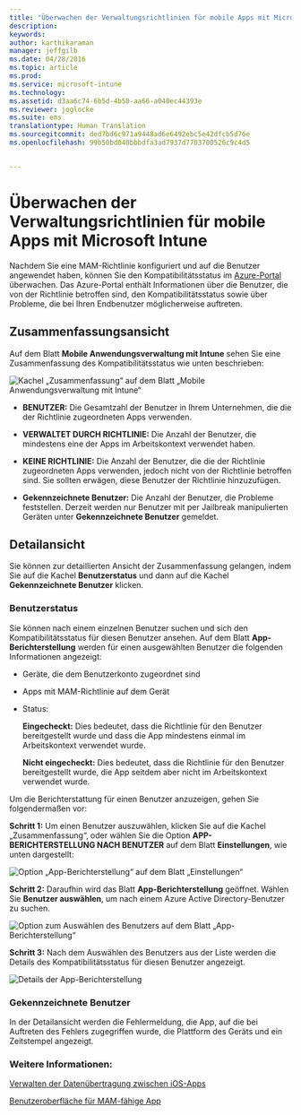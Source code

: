 ```yaml
---
title: "Überwachen der Verwaltungsrichtlinien für mobile Apps mit Microsoft Intune | Microsoft Intune"
description: 
keywords: 
author: karthikaraman
manager: jeffgilb
ms.date: 04/28/2016
ms.topic: article
ms.prod: 
ms.service: microsoft-intune
ms.technology: 
ms.assetid: d3aa6c74-6b5d-4b50-aa66-a040ec44393e
ms.reviewer: joglocke
ms.suite: ems
translationtype: Human Translation
ms.sourcegitcommit: ded7bd6c971a9448ad6e6492ebc5e42dfcb5d76e
ms.openlocfilehash: 99b50bd040bbbdfa3ad7937d7703700526c9c4d5


---
```


# Überwachen der Verwaltungsrichtlinien für mobile Apps mit Microsoft Intune
Nachdem Sie eine MAM-Richtlinie konfiguriert und auf die Benutzer angewendet haben, können Sie den Kompatibilitätsstatus im [Azure-Portal](https://portal.azure.com) überwachen. Das Azure-Portal enthält Informationen über die Benutzer, die von der Richtlinie betroffen sind, den Kompatibilitätsstatus sowie über Probleme, die bei Ihren Endbenutzer möglicherweise auftreten.
## Zusammenfassungsansicht
Auf dem Blatt **Mobile Anwendungsverwaltung mit Intune** sehen Sie eine Zusammenfassung des Kompatibilitätsstatus wie unten beschrieben:


![Kachel „Zusammenfassung“ auf dem Blatt „Mobile Anwendungsverwaltung mit Intune“](../media/mam-azure-portal-user-status-summary.png)

-   **BENUTZER:** Die Gesamtzahl der Benutzer in Ihrem Unternehmen, die die der Richtlinie zugeordneten Apps verwenden.

-   **VERWALTET DURCH RICHTLINIE:** Die Anzahl der Benutzer, die mindestens eine der Apps im Arbeitskontext verwendet haben.

-   **KEINE RICHTLINIE:** Die Anzahl der Benutzer, die die der Richtlinie zugeordneten Apps verwenden, jedoch nicht von der Richtlinie betroffen sind.  Sie sollten erwägen, diese Benutzer der Richtlinie hinzuzufügen.

- **Gekennzeichnete Benutzer:** Die Anzahl der Benutzer, die Probleme feststellen. Derzeit werden nur Benutzer mit per Jailbreak manipulierten Geräten unter **Gekennzeichnete Benutzer** gemeldet.


## Detailansicht
Sie können zur detaillierten Ansicht der Zusammenfassung gelangen, indem Sie auf die Kachel **Benutzerstatus** und dann auf die Kachel **Gekennzeichnete Benutzer** klicken.

### Benutzerstatus
Sie können nach einem einzelnen Benutzer suchen und sich den Kompatibilitätsstatus für diesen Benutzer ansehen. Auf dem Blatt **App-Berichterstellung** werden für einen ausgewählten Benutzer die folgenden Informationen angezeigt:
- Geräte, die dem Benutzerkonto zugeordnet sind
- Apps mit MAM-Richtlinie auf dem Gerät
- Status:

  **Eingecheckt:** Dies bedeutet, dass die Richtlinie für den Benutzer bereitgestellt wurde und dass die App mindestens einmal im Arbeitskontext verwendet wurde.

  **Nicht eingecheckt:** Dies bedeutet, dass die Richtlinie für den Benutzer bereitgestellt wurde, die App seitdem aber nicht im Arbeitskontext verwendet wurde.

Um die Berichterstattung für einen Benutzer anzuzeigen, gehen Sie folgendermaßen vor:

**Schritt 1:** Um einen Benutzer auszuwählen, klicken Sie auf die Kachel „Zusammenfassung“, oder wählen Sie die Option **APP-BERICHTERSTELLUNG NACH BENUTZER** auf dem Blatt **Einstellungen**, wie unten dargestellt:

![Option „App-Berichterstellung“ auf dem Blatt „Einstellungen“](../media/mam-azure-portal-app-reporting-by-user-settings-blade.png)

**Schritt 2:** Daraufhin wird das Blatt **App-Berichterstellung** geöffnet. Wählen Sie **Benutzer auswählen**, um nach einem Azure Active Directory-Benutzer zu suchen.

![Option zum Auswählen des Benutzers auf dem Blatt „App-Berichterstellung“](../media/mam-azure-portal-app-reporting-select-user.png)

**Schritt 3:** Nach dem Auswählen des Benutzers aus der Liste werden die Details des Kompatibilitätsstatus für diesen Benutzer angezeigt.

![Details der App-Berichterstellung](../media/mam-azure-portal-app-reporting-by-user.png)
### Gekennzeichnete Benutzer
In der Detailansicht werden die Fehlermeldung, die App, auf die bei Auftreten des Fehlers zugegriffen wurde, die Plattform des Geräts und ein Zeitstempel angezeigt.  

### Weitere Informationen:
[Verwalten der Datenübertragung zwischen iOS-Apps](manage-data-transfer-between-ios-apps-with-microsoft-intune.md)

[Benutzeroberfläche für MAM-fähige App](end-user-experience-for-mam-enabled-apps-with-microsoft-intune.md)



<!--HONumber=Jun16_HO4-->


